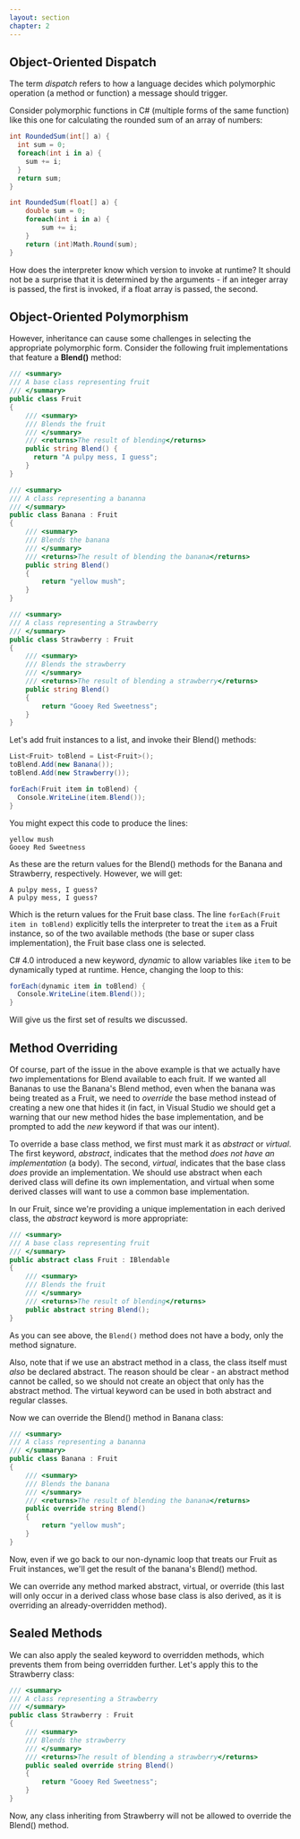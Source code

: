 ```yaml
---
layout: section
chapter: 2
---
```

## Object-Oriented Dispatch

The term _dispatch_ refers to how a language decides which polymorphic operation (a method or function) a message should trigger.

Consider polymorphic functions in C# (multiple forms of the same function) like this one for calculating the rounded sum of an array of numbers:

```csharp
int RoundedSum(int[] a) {
  int sum = 0;
  foreach(int i in a) {
    sum += i;
  }
  return sum;
}

int RoundedSum(float[] a) {
    double sum = 0;
    foreach(int i in a) {
        sum += i;
    }
    return (int)Math.Round(sum);
}
```

How does the interpreter know which version to invoke at runtime?  It should not be a surprise that it is determined by the arguments - if an integer array is passed, the first is invoked, if a float array is passed, the second.

## Object-Oriented Polymorphism

However, inheritance can cause some challenges in selecting the appropriate polymorphic form.  Consider the following fruit implementations that feature a **Blend()** method:

```csharp
/// <summary>
/// A base class representing fruit
/// </summary>
public class Fruit
{
    /// <summary>
    /// Blends the fruit
    /// </summary>
    /// <returns>The result of blending</returns>
    public string Blend() {
      return "A pulpy mess, I guess";
    }
}

/// <summary>
/// A class representing a bananna
/// </summary>
public class Banana : Fruit
{
    /// <summary>
    /// Blends the banana
    /// </summary>
    /// <returns>The result of blending the banana</returns>
    public string Blend()
    {
        return "yellow mush";
    }
}

/// <summary>
/// A class representing a Strawberry
/// </summary>
public class Strawberry : Fruit
{
    /// <summary>
    /// Blends the strawberry
    /// </summary>
    /// <returns>The result of blending a strawberry</returns>
    public string Blend()
    {
        return "Gooey Red Sweetness";
    }
}
```

Let's add fruit instances to a list, and invoke their Blend() methods:

```csharp
List<Fruit> toBlend = List<Fruit>();
toBlend.Add(new Banana());
toBlend.Add(new Strawberry());

forEach(Fruit item in toBlend) {
  Console.WriteLine(item.Blend());
}
```

You might expect this code to produce the lines:

```
yellow mush
Gooey Red Sweetness
```

As these are the return values for the Blend() methods for the Banana and Strawberry, respectively.  However, we will get:

```
A pulpy mess, I guess?
A pulpy mess, I guess?
```

Which is the return values for the Fruit base class.  The line `forEach(Fruit item in toBlend)` explicitly tells the interpreter to treat the `item` as a Fruit instance, so of the two available methods (the base or super class implementation), the Fruit base class one is selected.

C# 4.0 introduced a new keyword, _dynamic_ to allow variables like `item` to be dynamically typed at runtime.  Hence, changing the loop to this:

```csharp
forEach(dynamic item in toBlend) {
  Console.WriteLine(item.Blend());
}
```

Will give us the first set of results we discussed.

## Method Overriding
Of course, part of the issue in the above example is that we actually have _two_ implementations for Blend available to each fruit.  If we wanted all Bananas to use the Banana's Blend method, even when the banana was being treated as a Fruit, we need to _override_ the base method instead of creating a new one that hides it (in fact, in Visual Studio we should get a warning that our new method hides the base implementation, and be prompted to add the _new_ keyword if that was our intent).

To override a base class method, we first must mark it as _abstract_ or _virtual_.  The first keyword, _abstract_, indicates that the method _does not have an implementation_ (a body).  The second, _virtual_, indicates that the base class _does_ provide an implementation.  We should use abstract when each derived class will define its own implementation, and virtual when some derived classes will want to use a common base implementation.

In our Fruit, since we're providing a unique implementation in each derived class, the _abstract_ keyword is more appropriate:

```csharp
/// <summary>
/// A base class representing fruit
/// </summary>
public abstract class Fruit : IBlendable
{
    /// <summary>
    /// Blends the fruit
    /// </summary>
    /// <returns>The result of blending</returns>
    public abstract string Blend();
}
```   

As you can see above, the `Blend()` method does not have a body, only the method signature.

Also, note that if we use an abstract method in a class, the class itself must _also_ be declared abstract.  The reason should be clear - an abstract method cannot be called, so we should not create an object that only has the abstract method.  The virtual keyword can be used in both abstract and regular classes.

Now we can override the Blend() method in Banana class:

```csharp
/// <summary>
/// A class representing a bananna
/// </summary>
public class Banana : Fruit
{
    /// <summary>
    /// Blends the banana
    /// </summary>
    /// <returns>The result of blending the banana</returns>
    public override string Blend()
    {
        return "yellow mush";
    }
}
```

Now, even if we go back to our non-dynamic loop that treats our Fruit as Fruit instances, we'll get the result of the banana's Blend() method.

We can override any method marked abstract, virtual, or override (this last will only occur in a derived class whose base class is also derived, as it is overriding an already-overridden method).

## Sealed Methods
We can also apply the sealed keyword to overridden methods, which prevents them from being overridden further.  Let's apply this to the Strawberry class:

```csharp
/// <summary>
/// A class representing a Strawberry
/// </summary>
public class Strawberry : Fruit
{
    /// <summary>
    /// Blends the strawberry
    /// </summary>
    /// <returns>The result of blending a strawberry</returns>
    public sealed override string Blend()
    {
        return "Gooey Red Sweetness";
    }
}
```

Now, any class inheriting from Strawberry will not be allowed to override the Blend() method.
